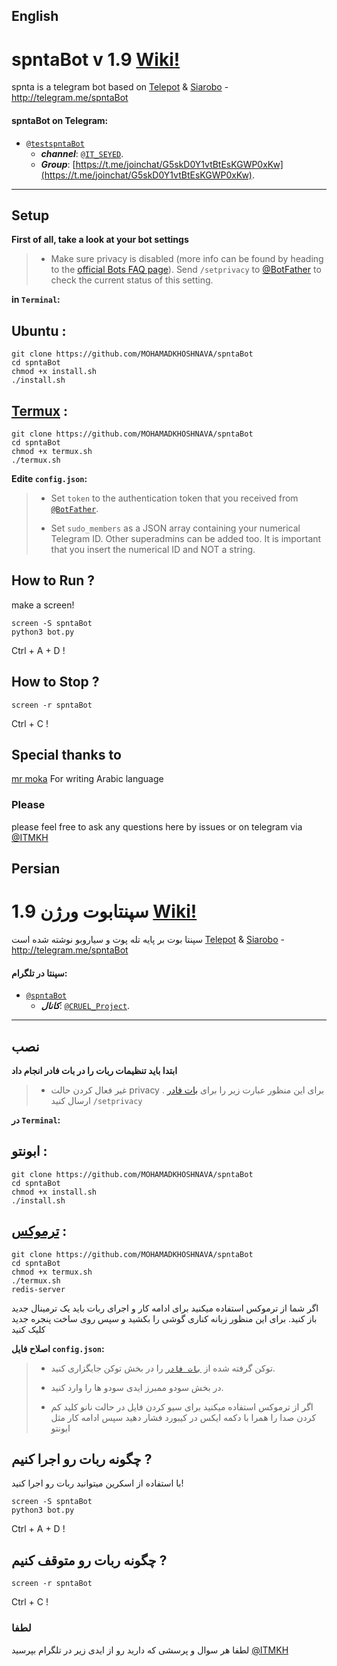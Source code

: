 ## English

# spntaBot v 1.9 [Wiki!](https://github.com/MrMahdi313/spnta/wiki)

spnta is a telegram bot based on [Telepot](https://github.com/nickoala/telepot) & [Siarobo](https://github.com/siyanew/Siarobo) - http://telegram.me/spntaBot


#### spntaBot on Telegram:

- [`@testspntaBot`](https://telegram.me/testspntaBot)
	- **_channel_**: [`@IT_SEYED`](https://telegram.me/IT_SEYED).
	- **_Group_**: [https://t.me/joinchat/G5skD0Y1vtBtEsKGWP0xKw](https://t.me/joinchat/G5skD0Y1vtBtEsKGWP0xKw).
* * *


## Setup

**First of all, take a look at your bot settings**

> * Make sure privacy is disabled (more info can be found by heading to the [official Bots FAQ page](https://core.telegram.org/bots/faq#what-messages-will-my-bot-get)). Send `/setprivacy` to [@BotFather](http://telegram.me/BotFather) to check the current status of this setting.


**in `Terminal`:**

## Ubuntu :
```
git clone https://github.com/MOHAMADKHOSHNAVA/spntaBot
cd spntaBot
chmod +x install.sh
./install.sh

```

## [Termux](https://play.google.com/store/apps/details?id=com.termux&hl=en_US) :
```
git clone https://github.com/MOHAMADKHOSHNAVA/spntaBot
cd spntaBot
chmod +x termux.sh
./termux.sh
```


**Edite `config.json`:**

> * Set `token` to the authentication token that you received from [`@BotFather`](http://telegram.me/BotFather).
>
> * Set `sudo_members` as a JSON array containing your numerical Telegram ID. Other superadmins can be added too. It is important that you insert the numerical ID and NOT a string.
>


## How to Run ?
make a screen!
```
screen -S spntaBot
python3 bot.py
```
Ctrl + A + D !

## How to Stop ?
```
screen -r spntaBot
```
Ctrl + C !

## Special thanks to
[mr moka](https://github.com/devdeen) For writing Arabic language 

### Please
please feel free to ask any questions here by issues or on telegram via [@ITMKH](https://telegram.me/ITMKH/)



## Persian

# سپنتابوت ورژن  1.9 [Wiki!](https://github.com/MOHAMADKHOSHNAVA/spntaBot/wiki)

سپنتا بوت بر پایه تله پوت و سیاروبو نوشته شده است
[Telepot](https://github.com/nickoala/telepot) & [Siarobo](https://github.com/siyanew/Siarobo) - http://telegram.me/spntaBot


#### سپنتا در تلگرام:

- [`@spntaBot`](https://telegram.me/spntaBot)
	- **_کانال_**: [`@CRUEL_Project`](https://telegram.me/CRUEL_Project).
* * *


## نصب

**ابتدا باید تنظیمات ربات را در بات فادر انجام داد**

> * غیر فعال کردن حالت privacy 
. برای این منظور عبارت زیر را برای [بات فادر](http://telegram.me/BotFather) ارسال کنید
`/setprivacy`


**در `Terminal`:**

## ابونتو :
```
git clone https://github.com/MOHAMADKHOSHNAVA/spntaBot
cd spntaBot
chmod +x install.sh
./install.sh

```


## [ترموکس](https://play.google.com/store/apps/details?id=com.termux&hl=fa_IR) :
```
git clone https://github.com/MOHAMADKHOSHNAVA/spntaBot
cd spntaBot
chmod +x termux.sh
./termux.sh
redis-server
```
اگر شما از ترموکس استفاده میکنید برای ادامه کار و اجرای ربات باید یک ترمینال جدید باز کنید.
برای این منظور زبانه کناری گوشی را بکشید و سپس روی ساخت پنجره جدید کلیک کنید



**اصلاح فایل `config.json`:**

> * توکن گرفته شده از [`بات فادر`](http://telegram.me/BotFather) را در بخش توکن جایگزاری کنید.
>
> * در بخش سودو ممبرز ایدی سودو ها را وارد کنید.
>
> * اگر از ترموکس استفاده میکنید برای سیو کردن فایل در حالت نانو کلید کم کردن صدا را همرا با دکمه ایکس در کیبورد فشار دهید سپس ادامه کار مثل ابونتو
>

## چگونه ربات رو اجرا کنیم ?
با استفاده از اسکرین میتوانید ربات رو اجرا کنید!
```
screen -S spntaBot
python3 bot.py
```
Ctrl + A + D !

## چگونه ربات رو متوقف کنیم ?
```
screen -r spntaBot
```
Ctrl + C !



### لطفا
لطفا هر سوال و پرسشی که دارید رو از ایدی زیر در تلگرام بپرسید
[@ITMKH](https://telegram.me/ITMKH/)

